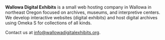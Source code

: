 **Wallowa Digital Exhibits** is a small web hosting company in Wallowa in northeast Oregon focused on archives, museums, and interpretive centers. We develop interactive websites (digital exhibits) and host digital archives using Omeka S for collections of all kinds.

Contact us at info@wallowadigitalexhibits.org.
